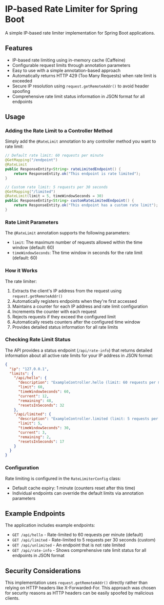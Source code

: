 # IP-based Rate Limiter for Spring Boot

A simple IP-based rate limiter implementation for Spring Boot applications.

## Features

- IP-based rate limiting using in-memory cache (Caffeine)
- Configurable request limits through annotation parameters
- Easy to use with a simple annotation-based approach
- Automatically returns HTTP 429 (Too Many Requests) when rate limit is exceeded
- Secure IP resolution using `request.getRemoteAddr()` to avoid header spoofing
- Comprehensive rate limit status information in JSON format for all endpoints

## Usage

### Adding the Rate Limit to a Controller Method

Simply add the `@RateLimit` annotation to any controller method you want to rate limit:

```java
// Default rate limit: 60 requests per minute
@GetMapping("/endpoint")
@RateLimit
public ResponseEntity<String> rateLimitedEndpoint() {
    return ResponseEntity.ok("This endpoint is rate limited");
}

// Custom rate limit: 5 requests per 30 seconds
@GetMapping("/limited")
@RateLimit(limit = 5, timeWindowSeconds = 30)
public ResponseEntity<String> customRateLimitedEndpoint() {
    return ResponseEntity.ok("This endpoint has a custom rate limit");
}
```

### Rate Limit Parameters

The `@RateLimit` annotation supports the following parameters:

- `limit`: The maximum number of requests allowed within the time window (default: 60)
- `timeWindowSeconds`: The time window in seconds for the rate limit (default: 60)

### How it Works

The rate limiter:

1. Extracts the client's IP address from the request using `request.getRemoteAddr()`
2. Automatically registers endpoints when they're first accessed
3. Maintains a counter for each IP address and rate limit configuration
4. Increments the counter with each request
5. Rejects requests if they exceed the configured limit
6. Automatically resets counters after the configured time window
7. Provides detailed status information for all rate limits

### Checking Rate Limit Status

The API provides a status endpoint (`/api/rate-info`) that returns detailed information about all active rate limits for
your IP address in JSON format:

```json
{
  "ip": "127.0.0.1",
  "limits": {
    "/api/hello": {
      "description": "ExampleController.hello (limit: 60 requests per minute)",
      "limit": 60,
      "timeWindowSeconds": 60,
      "current": 12,
      "remaining": 48,
      "resetsInSeconds": 32
    },
    "/api/limited": {
      "description": "ExampleController.limited (limit: 5 requests per 30 seconds)",
      "limit": 5,
      "timeWindowSeconds": 30,
      "current": 3,
      "remaining": 2,
      "resetsInSeconds": 17
    }
  }
}
```

### Configuration

Rate limiting is configured in the `RateLimiterConfig` class:

- Default cache expiry: 1 minute (counters reset after this time)
- Individual endpoints can override the default limits via annotation parameters

## Example Endpoints

The application includes example endpoints:

- `GET /api/hello` - Rate-limited to 60 requests per minute (default)
- `GET /api/limited` - Rate-limited to 5 requests per 30 seconds (custom)
- `GET /api/unlimited` - An endpoint that is not rate limited
- `GET /api/rate-info` - Shows comprehensive rate limit status for all endpoints in JSON format

## Security Considerations

This implementation uses `request.getRemoteAddr()` directly rather than relying on HTTP headers like X-Forwarded-For.
This approach was chosen for security reasons as HTTP headers can be easily spoofed by malicious clients.